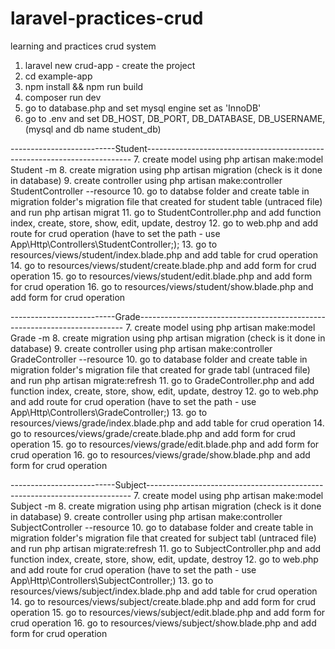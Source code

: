 # laravel-practices-crud
learning and practices crud system
1. laravel new crud-app - create the project
2. cd example-app
3. npm install && npm run build
4. composer run dev
5. go to database.php and set mysql engine set as 'InnoDB'
6. go to .env and set DB_HOST, DB_PORT, DB_DATABASE, DB_USERNAME,(mysql and db name student_db)

--------------------------Student--------------------------------------------------------------------------
7. create model using php artisan make:model Student -m
8. create migration using php artisan migration (check is it done in database)
9. create controller using php artisan make:controller StudentController --resource
10. go to databse folder and create table in migration folder's migration file that created for student table (untraced file)  and run php artisan migrat
11. go to StudentController.php and add function index, create, store, show, edit, update, destroy
12. go to web.php and add route for crud operation (have to set the path - use App\Http\Controllers\StudentController;);
13. go to resources/views/student/index.blade.php and add table for crud operation
14. go to resources/views/student/create.blade.php and add form for crud operation
15. go to resources/views/student/edit.blade.php and add form for crud operation
16. go to resources/views/student/show.blade.php and add form for crud operation

--------------------------Grade--------------------------------------------------------------------------
7. create model using php artisan make:model Grade -m
8. create migration using php artisan migration (check is it done in database)
9. create controller using php artisan make:controller GradeController --resource
10. go to database folder and create table in migration folder's migration file that created for grade tabl (untraced file)  and run php artisan migrate:refresh
11. go to GradeController.php and add function index, create, store, show, edit, update, destroy
12. go to web.php and add route for crud operation (have to set the path - use App\Http\Controllers\GradeController;)
13. go to resources/views/grade/index.blade.php and add table for crud operation
14. go to resources/views/grade/create.blade.php and add form for crud operation
15. go to resources/views/grade/edit.blade.php and add form for crud operation
16. go to resources/views/grade/show.blade.php and add form for crud operation

--------------------------Subject--------------------------------------------------------------------------
7. create model using php artisan make:model Subject -m
8. create migration using php artisan migration (check is it done in database)
9. create controller using php artisan make:controller SubjectController --resource
10. go to database folder and create table in migration folder's migration file that created for subject tabl (untraced file)  and run php artisan migrate:refresh
11. go to SubjectController.php and add function index, create, store, show, edit, update, destroy
12. go to web.php and add route for crud operation (have to set the path - use App\Http\Controllers\SubjectController;)
13. go to resources/views/subject/index.blade.php and add table for crud operation
14. go to resources/views/subject/create.blade.php and add form for crud operation
15. go to resources/views/subject/edit.blade.php and add form for crud operation
16. go to resources/views/subject/show.blade.php and add form for crud operation










